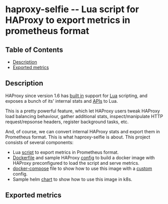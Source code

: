 haproxy-selfie -- Lua script for HAProxy to export metrics in prometheus format
===============================================================================

Table of Contents
-----------------
* [Description](#description)
* [Exported metrics](#exported-metrics)

Description
-----------

HAProxy since version 1.6 has [built in](https://github.com/haproxy/haproxy/blob/master/doc/lua.txt) support for [Lua](http://www.lua.org/manual/5.3/) scripting,
and exposes a bunch of its' internal stats and [APIs](http://www.arpalert.org/src/haproxy-lua-api/1.9/index.html#) to Lua. 

This is a pretty powerful feature, which let HAProxy users tweak HAProxy load balancing behaviour, gather additional stats, inspect/manipulate 
HTTP request/repsonse headers, register background tasks, etc.

And, of course, we can convert internal HAProxy stats and export them in Prometheus format. This is what haproxy-selfie is about.
This project consists of several components: 

* Lua [script](lua/metrics.lua) to export metrics in Prometheus format.
* [Dockerfile](Dockerfile) and sample HAProxy [config](cfg/builtin.cfg) to build a docker image with HAProxy preconfigured to load the script and serve metrics.
* [docker-compose](docker-compose/haproxy-selfie.yml) file to show how to use this image with a [custom](cfg/sample.cfg) config.
* Sample helm [chart](helm/haproxy-selfie) to show how to use this image in k8s.

Exported metrics
----------------


